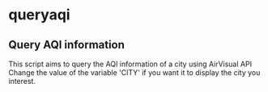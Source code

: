 # queryaqi

## Query AQI information
This script aims to query the AQI information of a city using AirVisual API
Change the value of the variable 'CITY' if you want it to display the city you interest.

